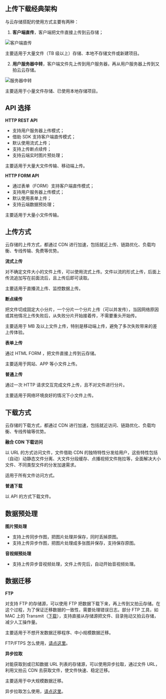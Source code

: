 ## 上传下载经典架构

与云存储搭配的使用方式主要有两种：

1. **客户端直传**，客户端把文件直接上传到云存储；

![客户端直传](http://zls-upyunfs.b0.upaiyun.com/client_upload.png)

主要适用于大量文件（TB 级以上）存储、本地不存储文件或新建项目。

2. **用户服务器中转**，客户端文件先上传到用户服务器，再从用户服务器上传到又拍云云存储。

![服务器中转](http://zls-upyunfs.b0.upaiyun.com/server_proxy.png)

主要适用于小量文件存储、已使用本地存储项目。

## API 选择

**HTTP REST API**

- 支持用户服务器上传模式；
- 借助 SDK 支持客户端直传模式；
- 默认使用流式上传；
- 支持上传断点续传；
- 支持云端实时图片预处理；

主要适用于大量大文件传输、移动端上传。

**HTTP FORM API**

- 通过表单（FORM）支持客户端直传模式；
- 支持用户服务器上传模式；
- 默认使用表单上传；
- 支持云端数据预处理；

主要适用于大量小文件传输。


## 上传方式

云存储的上传方式，都通过 CDN 进行加速，包括就近上传、链路优化、负载均衡、专线传输、免费等优势。

**流式上传**

对不确定文件大小的文件上传，可以使用流式上传。文件以流的形式上传，后面上传流追加写在前面流后，且上传后即可读取。

主要适用于直播流上传、监控数据上传。


**断点续传**

把文件切成固定大小分片，一个分片一个分片上传（可以并发传），当因网络原因或其他情况上传失败后，从失败分片开始接着传，不需要重头开始传。

主要适用于 MB 及以上文件上传，特别是移动端上传，避免了多次失败带来的差上传体验。

**表单上传**

通过 HTML FORM ，把文件直接上传到云存储。

主要适用于网站、APP 等小文件上传。


**普通上传**

通过一次 HTTP 请求交互完成文件上传，且不对文件进行分片。

主要适用于网络环境良好的情况下小文件上传。


## 下载方式

云存储的下载方式，都通过 CDN 进行加速，包括就近访问、链路优化、负载均衡、专线传输等优势。

**融合 CDN 下载访问**

以 URL 的方式访问文件，文件借助 CDN 的独特特性分发给用户，这些特性包括（自动）动静态文件分离、大文件分段缓存、点播视频文件拖拉等，全面解决大小文件、不同类型文件的分发加速需求。

适用于所有文件访问方式。


**普通下载**

以 API 的方式下载文件。



## 数据预处理

**图片预处理**

- 支持上传同步作图，把图片处理并保存，同时丢掉原图。
- 支持上传异步作图，把图片处理成多张图并保存，支持保存原图。

**音视频预处理**

- 支持上传异步音视频处理，文件上传完后，自动开始音视频处理。


## 数据迁移


**FTP**

对支持 FTP 的存储源，可以使用 FTP 把数据下载下来，再上传到又拍云存储。在这个过程，为了保证迁移数据的一致性，需要处理错误日志。部分 FTP 工具，如 MAC 上的 Transmit（[下载](https://panic.com/transmit/)），支持直接从存储源把文件、目录拖动又拍云存储，减少人工操作量。

主要适用于不想开发数据迁移程序、中小规模数据迁移。

FTP/FTPS 怎么使用，[请点这里](/api/developer_tools/#ftpftps)。


**异步拉取**

对能获取到或已知数据 URL 列表的存储源，可以使用异步拉取，通过文件 URL，利用又拍云 CDN 去获取文件，使文件快速、稳定迁移。

主要适用于中大规模数据迁移。

异步拉取怎么使用，[请点这里](/cloud/spider/)。
